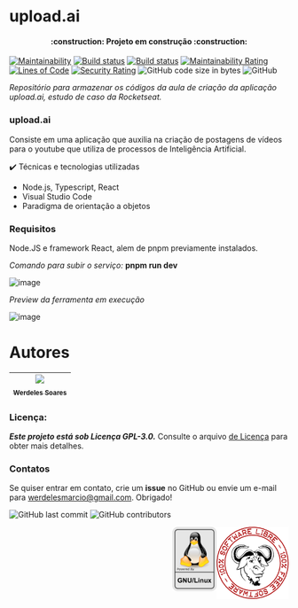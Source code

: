 # upload.ai

<h4 align="center"> 
    :construction:  Projeto em construção  :construction:
</h4>

[![Maintainability](https://api.codeclimate.com/v1/badges/338004aa1b528370fa88/maintainability)](https://codeclimate.com/github/werdelesmarcio/upload.ai/maintainability)
[![Build status](https://ci.appveyor.com/api/projects/status/62ibvkrv473m4k5g?svg=true)](https://ci.appveyor.com/project/werdelesmarcio/upload-ai)
[![Build status](https://ci.appveyor.com/api/projects/status/62ibvkrv473m4k5g/branch/master?svg=true)](https://ci.appveyor.com/project/werdelesmarcio/upload-ai/branch/master)
[![Maintainability Rating](https://sonarcloud.io/api/project_badges/measure?project=werdelesmarcio_upload.ai&metric=sqale_rating)](https://sonarcloud.io/summary/new_code?id=werdelesmarcio_upload.ai)
[![Lines of Code](https://sonarcloud.io/api/project_badges/measure?project=werdelesmarcio_upload.ai&metric=ncloc)](https://sonarcloud.io/summary/new_code?id=werdelesmarcio_upload.ai)
[![Security Rating](https://sonarcloud.io/api/project_badges/measure?project=werdelesmarcio_upload.ai&metric=security_rating)](https://sonarcloud.io/summary/new_code?id=werdelesmarcio_upload.ai)
<img alt="GitHub code size in bytes" src="https://img.shields.io/github/languages/code-size/werdelesmarcio/upload.ai">   <img alt="GitHub" src="https://img.shields.io/github/license/werdelesmarcio/upload.ai"> 

_Repositório para armazenar os códigos da aula de criação da aplicação upload.ai, estudo de caso da Rocketseat._

### upload.ai
Consiste em uma aplicação que auxilia na criação de postagens de vídeos para o youtube que utiliza de processos de Inteligência Artificial.

✔️ Técnicas e tecnologias utilizadas
* Node.js, Typescript, React
* Visual Studio Code
* Paradigma de orientação a objetos

### Requisitos
Node.JS e framework React, alem de pnpm previamente instalados.

_Comando para subir o serviço:_ **pnpm run dev**

![image](https://github.com/werdelesmarcio/upload.ai/assets/36682515/a2aadc02-b3fc-4474-a334-dfea3d8f23ff)

_Preview da ferramenta em execução_

![image](https://github.com/werdelesmarcio/upload.ai/assets/36682515/4934d96b-171e-4713-9270-9bad0e8fd04b)

# Autores

| [<img loading="lazy" src="https://avatars.githubusercontent.com/u/36682515?v=4" width=115><br><sub>Werdeles Soares</sub>](https://github.com/werdelesmarcio) |
| :---: | 

### Licença: 
***Este projeto está sob Licença GPL-3.0.***
Consulte o arquivo [de Licença](https://github.com/werdelesmarcio/upload.ai/blob/master/Archives/LICENSE) para obter mais detalhes.

### Contatos
Se quiser entrar em contato, crie um **issue** no GitHub ou envie um e-mail para werdelesmarcio@gmail.com. Obrigado!

<img alt="GitHub last commit" src="https://img.shields.io/github/last-commit/werdelesmarcio/upload.ai?style=for-the-badge">   <img alt="GitHub contributors" src="https://img.shields.io/github/contributors/werdelesmarcio/upload.ai?style=for-the-badge">

<img src = "https://github.com/werdelesmarcio/PyTCPScan2/blob/master/Images/SoftwareLivre.png?raw=true" width =130 align="Right">
<img src = "https://github.com/werdelesmarcio/PyTCPScan2/blob/master/Images/PoweredByLinux.png?raw=true" width =80 align="Right">
